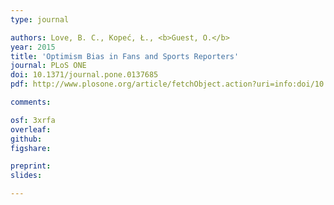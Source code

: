 ```yaml
---
type: journal

authors: Love, B. C., Kopeć, Ł., <b>Guest, O.</b>
year: 2015
title: 'Optimism Bias in Fans and Sports Reporters'
journal: PLoS ONE
doi: 10.1371/journal.pone.0137685
pdf: http://www.plosone.org/article/fetchObject.action?uri=info:doi/10.1371/journal.pone.0137685&representation=PDF

comments:

osf: 3xrfa
overleaf:
github:
figshare:

preprint:
slides:

---
```

